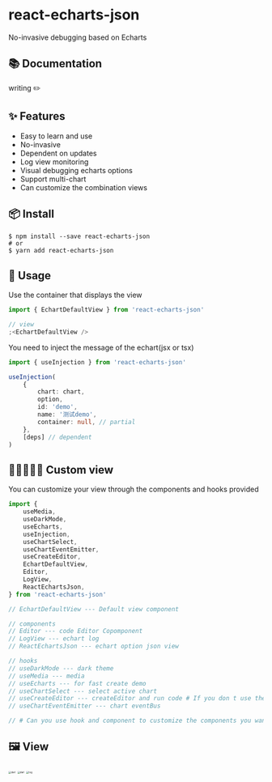 # react-echarts-json

No-invasive debugging based on Echarts

## 📚 Documentation

writing ✏️

## ✨ Features

- Easy to learn and use
- No-invasive
- Dependent on updates
- Log view monitoring
- Visual debugging echarts options
- Support multi-chart
- Can customize the combination views

## 📦 Install

```
$ npm install --save react-echarts-json
# or
$ yarn add react-echarts-json
```

## 🔨 Usage

Use the container that displays the view

```typescript
import { EchartDefaultView } from 'react-echarts-json'

// view
;<EchartDefaultView />
```

You need to inject the message of the echart(jsx or tsx)

```typescript
import { useInjection } from 'react-echarts-json'

useInjection(
	{
		chart: chart,
		option,
		id: 'demo',
		name: '测试demo',
		container: null, // partial
	},
	[deps] // dependent
)
```

## 👨‍💻👩🏻‍💻 Custom view

You can customize your view through the components and hooks provided

```typescript
import {
	useMedia,
	useDarkMode,
	useEcharts,
	useInjection,
	useChartSelect,
	useChartEventEmitter,
	useCreateEditor,
	EchartDefaultView,
	Editor,
	LogView,
	ReactEchartsJson,
} from 'react-echarts-json'

// EchartDefaultView --- Default view component

// components
// Editor --- code Editor Copomponent
// LogView --- echart log
// ReactEchartsJson --- echart option json view

// hooks
// useDarkMode --- dark theme
// useMedia --- media
// useEcharts --- for fast create demo
// useChartSelect --- select active chart
// useCreateEditor --- createEditor and run code # If you don t use the Editor component then you need to use this hook
// useChartEventEmitter --- chart eventBus

// # Can you use hook and component to customize the components you want.The EchartDefaultView component is made up of them.
```

## 🖼 View

<img src="https://github.com/NelsonYong/react-echarts-json/blob/master/src/image/log.png?raw=true" alt="darl" style="zoom: 33%;" />

<img src="https://github.com/NelsonYong/react-echarts-json/blob/master/src/image/code.png?raw=true" alt="darl" style="zoom: 33%;" />

<img src="https://github.com/NelsonYong/react-echarts-json/blob/master/src/image/opt.png?raw=true" alt="log" style="zoom:33%;" />
